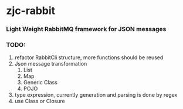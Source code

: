 # zjc-rabbit
### Light Weight RabbitMQ framework for JSON messages

### TODO:

1. refactor RabbitCli structure, more functions should be reused
2. Json message transformation
   1. List<Generic>
   2. Map
   3. Generic Class
   4. POJO
3. type expression, currently generation and parsing is done by regex
4. use Class or Closure

